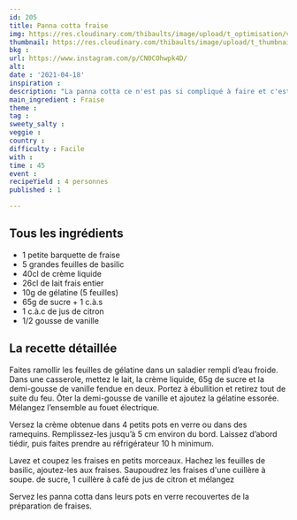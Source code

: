 ```yaml
---
id: 205
title: Panna cotta fraise
img: https://res.cloudinary.com/thibaults/image/upload/t_optimisation/v1618766734/Recipes/20210418_panna_cotta_fraise.jpg
thumbnail: https://res.cloudinary.com/thibaults/image/upload/t_thumbnail_josie/v1618766734/Recipes/20210418_panna_cotta_fraise.jpg
bkg : 
url: https://www.instagram.com/p/CN0COhwpk4D/
alt: 
date : '2021-04-18'
inspiration : 
description: "La panna cotta ce n'est pas si compliqué à faire et c'est tellement bon. Essayez cette version avec le fraise."
main_ingredient : Fraise
theme : 
tag : 
sweety_salty : 
veggie : 
country : 
difficulty : Facile
with : 
time : 45
event : 
recipeYield : 4 personnes
published : 1

---
```


## Tous les ingrédients
 - 1 petite barquette de fraise
 - 5 grandes feuilles de basilic
 - 40cl de crème liquide
 - 26cl de lait frais entier
 - 10g de gélatine (5 feuilles)
 - 65g de sucre + 1 c.à.s
 - 1 c.à.c de jus de citron
 - 1/2 gousse de vanille

## La recette détaillée
Faites ramollir les feuilles de gélatine dans un saladier rempli d’eau froide. Dans une casserole, mettez le lait, la crème liquide, 65g de sucre et la demi-gousse de vanille fendue en deux. Portez à ébullition et retirez tout de suite du feu. Ôter la demi-gousse de vanille et ajoutez la gélatine essorée. Mélangez l’ensemble au fouet électrique.

Versez la crème obtenue dans 4 petits pots en verre ou dans des ramequins. Remplissez-les jusqu’à 5 cm environ du bord. Laissez d’abord tiédir, puis faites prendre au réfrigérateur 10 h minimum.

Lavez et coupez les fraises en petits morceaux. Hachez les feuilles de basilic, ajoutez-les aux fraises. Saupoudrez les fraises d'une cuillère à soupe. de sucre, 1 cuillère à café de jus de citron et mélangez

Servez les panna cotta dans leurs pots en verre recouvertes de la préparation de fraises.